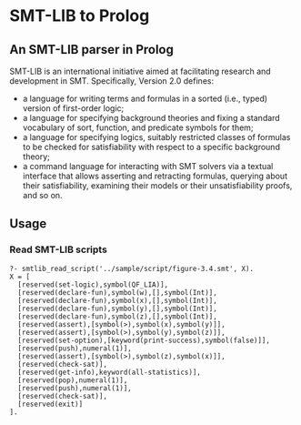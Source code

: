 # SMT-LIB to Prolog
## An SMT-LIB parser in Prolog

SMT-LIB is an international initiative aimed at facilitating research and development in SMT. Specifically, Version 2.0 defines:
- a language for writing terms and formulas in a sorted (i.e., typed) version of first-order logic;
- a language for specifying background theories and fixing a standard vocabulary of sort, function, and predicate symbols for them;
- a language for specifying logics, suitably restricted classes of formulas to be checked for satisfiability with respect to a specific background theory;
- a command language for interacting with SMT solvers via a textual interface that allows asserting and retracting formulas, querying about their satisfiability, examining their models or their unsatisfiability proofs, and so on.

## Usage

### Read SMT-LIB scripts

```
?- smtlib_read_script('../sample/script/figure-3.4.smt', X).
X = [
  [reserved(set-logic),symbol(QF_LIA)],
  [reserved(declare-fun),symbol(w),[],symbol(Int)],
  [reserved(declare-fun),symbol(x),[],symbol(Int)],
  [reserved(declare-fun),symbol(y),[],symbol(Int)],
  [reserved(declare-fun),symbol(z),[],symbol(Int)],
  [reserved(assert),[symbol(>),symbol(x),symbol(y)]],
  [reserved(assert),[symbol(>),symbol(y),symbol(z)]],
  [reserved(set-option),[keyword(print-success),symbol(false)]],
  [reserved(push),numeral(1)],
  [reserved(assert),[symbol(>),symbol(z),symbol(x)]],
  [reserved(check-sat)],
  [reserved(get-info),keyword(all-statistics)],
  [reserved(pop),numeral(1)],
  [reserved(push),numeral(1)],
  [reserved(check-sat)],
  [reserved(exit)]
].
```
